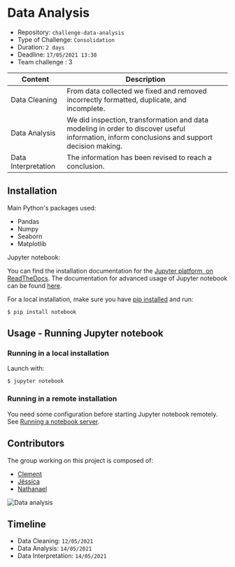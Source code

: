 # Data Analysis

- Repository: `challenge-data-analysis`
- Type of Challenge: `Consolidation`
- Duration: `2 days`
- Deadline: `17/05/2021 13:30`
- Team challenge : 3


| Content | Description |
|---|---|
| Data Cleaning| From data collected we fixed and removed incorrectly formatted, duplicate, and incomplete.|
| Data Analysis| We did inspection, transformation and data modeling in order to discover useful information, inform conclusions and support decision making. |
| Data Interpretation| The information has been revised to reach a conclusion. |


## Installation

Main Python's packages used:

- Pandas
- Numpy
- Seaborn
- Matplotlib

Jupyter notebook:

You can find the installation documentation for the
[Jupyter platform, on ReadTheDocs](https://jupyter.readthedocs.io/en/latest/install.html).
The documentation for advanced usage of Jupyter notebook can be found
[here](https://jupyter-notebook.readthedocs.io/en/latest/).

For a local installation, make sure you have
[pip installed](https://pip.readthedocs.io/en/stable/installing/) and run:

    $ pip install notebook

## Usage - Running Jupyter notebook

### Running in a local installation

Launch with:

    $ jupyter notebook

### Running in a remote installation

You need some configuration before starting Jupyter notebook remotely. See [Running a notebook server](https://jupyter-notebook.readthedocs.io/en/stable/public_server.html).


## Contributors

The group working on this project is composed of:

- [Clement](https://github.com/clementhaen) 
- [Jéssica](https://github.com/jessicambs) 
- [Nathanael](https://github.com/Nathanael-Mariaule) 


![Data analysis](https://media2.giphy.com/media/3oKIPEqDGUULpEU0aQ/giphy.gif?cid=790b7611ba633990284d2c0bc85a7e2314edb6906e915a04&rid=giphy.gif&ct=ghttps://cdn.dribbble.com/users/2918596/screenshots/6783174/seo.gif)



## Timeline
- Data Cleaning: `12/05/2021`
- Data Analysis: `14/05/2021`
- Data Interpretation: `14/05/2021`



